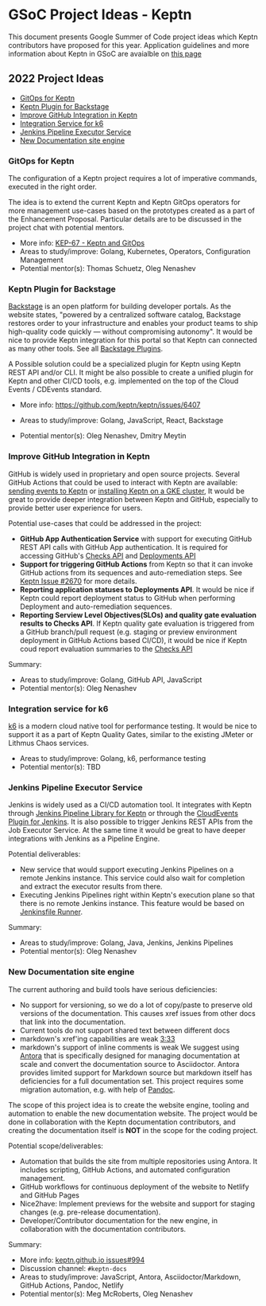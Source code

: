 # GSoC Project Ideas - Keptn

This document presents Google Summer of Code project ideas
which Keptn contributors have proposed for this year.
Application guidelines and more information about Keptn
in GSoC are avaialble on [this page](../README.md)

## 2022 Project Ideas

- [GitOps for Keptn](#keptn-gitops) 
- [Keptn Plugin for Backstage](#keptn-backstage-plugin)
- [Improve GitHub Integration in Keptn](#keptn-github-integration)
- [Integration Service for k6](#keptn-k6-integration)
- [Jenkins Pipeline Executor Service](#keptn-jenkins-integration)
- [New Documentation site engine](#keptn-documentation-website)

<a name="keptn-gitops"></a>
### GitOps for Keptn

The configuration of a Keptn project requires a lot of imperative commands, executed in the right order.


The idea is to extend the current Keptn and Keptn GitOps  operators for more management use-cases
based on the prototypes created as a part of the Enhancement Proposal.
Particular details are to be discussed in the project chat with potential mentors.

- More info: [KEP-67 - Keptn and GitOps](https://github.com/keptn/enhancement-proposals/pull/67)
- Areas to study/improve: Golang, Kubernetes, Operators, Configuration Management
- Potential mentor(s): Thomas Schuetz, Oleg Nenashev

<a name="keptn-backstage-plugin"></a>
### Keptn Plugin for Backstage

[Backstage](https://backstage.io/) is an open platform for building developer portals. 
As the website states, "powered by a centralized software catalog,
Backstage restores order to your infrastructure and enables your product teams
to ship high-quality code quickly — without compromising autonomy".
It would be nice to provide Keptn integration for this portal
so that Keptn can connected as many other tools. See all [Backstage Plugins](https://backstage.io/plugins).

A Possible solution could be a specialized plugin for Keptn using Keptn REST API and/or CLI.
It might be also possible to create a unified plugin for Keptn and other CI/CD tools, 
e.g. implemented on the top of the Cloud Events / CDEvents standard. 


- More info: https://github.com/keptn/keptn/issues/6407 
- Areas to study/improve: Golang, JavaScript, React, Backstage

- Potential mentor(s): Oleg Nenashev, Dmitry Meytin

<a name="keptn-github-integration"></a>
### Improve GitHub Integration in Keptn

GitHub is widely used in proprietary and open source projects.
Several GitHub Actions that could be used to interact with Keptn are available:
[sending events to Keptn](https://github.com/keptn/gh-action-send-event) or
[installing Keptn on a GKE cluster](https://github.com/keptn/gh-action-ci-prepare-keptn-cluster),
It would be great to provide deeper integration between Keptn and GitHub,
especially to provide better user experience for users.

Potential use-cases that could be addressed in the project:

-  **GitHub App Authentication Service** with support for executing GitHub REST API calls with GitHub App authentication.
   It is required for accessing GitHub's [Checks API](https://docs.github.com/en/rest/reference/checks) and 
   [Deployments API](https://docs.github.com/en/rest/reference/deployments)
-  **Support for triggering GitHub Actions** from Keptn so that it can invoke GitHub actions from its sequences and auto-remediation steps.
   See [Keptn Issue #2670](https://github.com/keptn/keptn/issues/2670) for more details.
-  **Reporting application statuses to Deployments API**.
   It would be nice if Keptn could report deployment status to GitHub when performing Deployment and auto-remediation sequences.
-  **Reporting Serview Level Objectives(SLOs) and quality gate evaluation results to Checks API**.
   If Keptn quality gate evaluation is triggered from a GitHub branch/pull request (e.g. staging or preview environment deployment in GitHub Actions based CI/CD),
   it would be nice if Keptn coud report evaluation summaries to the [Checks API](https://docs.github.com/en/rest/reference/checks) 

Summary:

- Areas to study/improve: Golang, GitHub API, JavaScript
- Potential mentor(s): Oleg Nenashev

<a name="keptn-k6-integration"></a>
### Integration service for k6

[k6](https://k6.io/) is a modern cloud native tool for performance testing.
It would be nice to support it as a part of Keptn Quality Gates,
similar to the existing JMeter or Lithmus Chaos services.

- Areas to study/improve: Golang, k6, performance testing
- Potential mentor(s): TBD
 
 <a name="keptn-jenkins-integration"></a>
### Jenkins Pipeline Executor Service

Jenkins is widely used as a CI/CD automation tool.
It integrates with Keptn through [Jenkins Pipeline Library for Keptn](https://github.com/keptn-sandbox/keptn-jenkins-library) or
through the [CloudEvents Plugin for Jenkins](https://plugins.jenkins.io/cloudevents/).
It is also possible to trigger Jenkins REST APIs from the Job Executor Service.
At the same time it would be great to have deeper integrations with Jenkins as a Pipeline Engine.

Potential deliverables:

* New service that would support executing Jenkins Pipelines on a remote Jenkins instance.
  This service could also wait for completion and extract the executor results from there.
* Executing Jenkins Pipelines right within Keptn's execution plane so that there is no remote Jenkins instance.
  This feature would be based on [Jenkinsfile Runner](https://github.com/jenkinsci/jenkinsfile-runner).

Summary:

- Areas to study/improve: Golang, Java, Jenkins, Jenkins Pipelines
- Potential mentor(s): Oleg Nenashev

 <a name="keptn-documentation-website"></a>
### New Documentation site engine

The current authoring and build tools have serious deficiencies:
- No support for versioning, so we do a lot of copy/paste to preserve old versions of the documentation.  This causes xref issues from other docs that link into the documentation.
- Current tools do not support shared text between different docs
- markdown's xref'ing capabilities are weak
[3:33](https://keptn.slack.com/archives/D031MN1V509/p1645702412450219)
- markdown's support of inline comments  is weak
We suggest using [Antora](https://antora.org/) that is specifically designed for managing documentation at scale
and convert the documentation source to Asciidoctor.
Antora provides limited support for Markdown source but markdown itself has deficiencies for a full documentation set.
This project requires some migration automation, e.g. with help of [Pandoc](https://pandoc.org/).

The scope of this project idea is to create the website engine, tooling and automation to enable the new documentation website.
The project would be done in collaboration with the Keptn documentation contributors,
and creating the documentation itself is **NOT** in the scope for the coding project.

Potential scope/deliverables:

- Automation that builds the site from multiple repositories using Antora.
  It includes scripting, GitHub Actions, and automated configuration management.
- GitHub workflows for continuous deployment of the website to Netlify and GitHub Pages
- Nice2have: Implement previews for the website and support for staging changes (e.g. pre-release documentation).
- Developer/Contributor documentation for the new engine, in collaboration with the documentation contributors.

Summary: 

- More info: [keptn.github.io issues#994](https://github.com/keptn/keptn.github.io/issues/994)
- Discussion channel: `#keptn-docs`
- Areas to study/improve: JavaScript, Antora, Asciidoctor/Markdown, GitHub Actions, Pandoc, Netlify
- Potential mentor(s): Meg McRoberts, Oleg Nenashev
